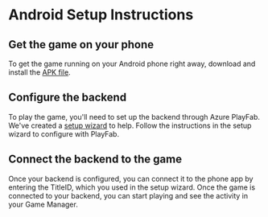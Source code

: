 # Android Setup Instructions

## Get the game on your phone
To get the game running on your Android phone right away, download and install the [APK file](https://66762pinballlizard.blob.core.windows.net/pinballlizard/PinballLizard.apk).

## Configure the backend

To play the game, you'll need to set up the backend through Azure PlayFab. We've created a [setup wizard](../Deployment) to help. Follow the instructions in the setup wizard to configure with PlayFab.

## Connect the backend to the game

Once your backend is configured, you can connect it to the phone app by entering the TitleID, which you used in the setup wizard. Once the game is connected to your backend, you can start playing and see the activity in your Game Manager.
